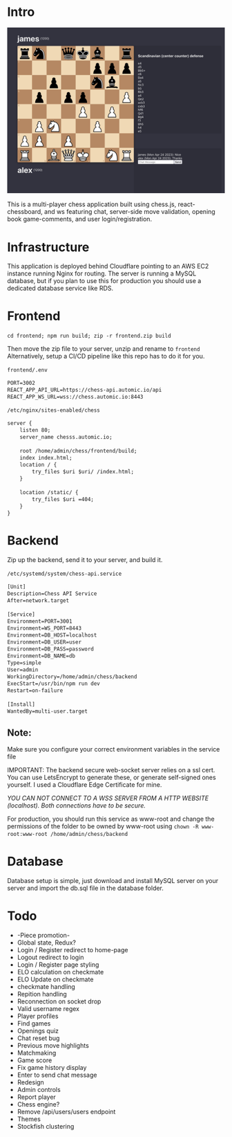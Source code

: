 # Intro
![image description](screenshot.png)

This is a multi-player chess application built using chess.js, react-chessboard, and ws featuring chat, server-side move validation, opening book game-comments, and user login/registration.

# Infrastructure

This application is deployed behind Cloudflare pointing to an AWS EC2 instance running Nginx for routing. The server is running a MySQL database, but if you plan to use this for production you should use a dedicated database service like RDS.

# Frontend

`cd frontend; npm run build; zip -r frontend.zip build`

Then move the zip file to your server, unzip and rename to `frontend`
Alternatively, setup a CI/CD pipeline like this repo has to do it for you.


`frontend/.env`

    PORT=3002
    REACT_APP_API_URL=https://chess-api.automic.io/api
    REACT_APP_WS_URL=wss://chess.automic.io:8443

`/etc/nginx/sites-enabled/chess`

    server {
        listen 80;
        server_name chesss.automic.io;

        root /home/admin/chess/frontend/build;
        index index.html;
        location / {
            try_files $uri $uri/ /index.html;
        }

        location /static/ {
            try_files $uri =404;
        }
    }

# Backend

Zip up the backend, send it to your server, and build it.

`/etc/systemd/system/chess-api.service`

    [Unit]
    Description=Chess API Service
    After=network.target

    [Service]
    Environment=PORT=3001
    Environment=WS_PORT=8443
    Environment=DB_HOST=localhost
    Environment=DB_USER=user
    Environment=DB_PASS=password
    Environment=DB_NAME=db
    Type=simple
    User=admin
    WorkingDirectory=/home/admin/chess/backend
    ExecStart=/usr/bin/npm run dev
    Restart=on-failure

    [Install]
    WantedBy=multi-user.target

## Note: 

Make sure you configure your correct environment variables in the service file 

IMPORTANT: The backend secure web-socket server relies on a ssl cert. You can use LetsEncrypt to generate these, or generate self-signed ones yourself. I used a Cloudflare Edge Certificate for mine.

_YOU CAN NOT CONNECT TO A WSS SERVER FROM A HTTP WEBSITE (localhost). Both connections have to be secure._

For production, you should run this service as www-root and change the permissions of the folder to be owned by www-root using `chown -R www-root:www-root /home/admin/chess/backend`

# Database

Database setup is simple, just download and install MySQL server on your server and import the db.sql file in the database folder.

# Todo
* -Piece promotion-
* Global state, Redux?
* Login / Register redirect to home-page
* Logout redirect to login
* Login / Register page styling
* ELO calculation on checkmate
* ELO Update on checkmate
* checkmate handling
* Repition handling
* Reconnection on socket drop
* Valid username regex
* Player profiles
* Find games
* Openings quiz
* Chat reset bug
* Previous move highlights
* Matchmaking
* Game score
* Fix game history display
* Enter to send chat message
* Redesign
* Admin controls
* Report player
* Chess engine?
* Remove /api/users/users endpoint
* Themes
* Stockfish clustering
